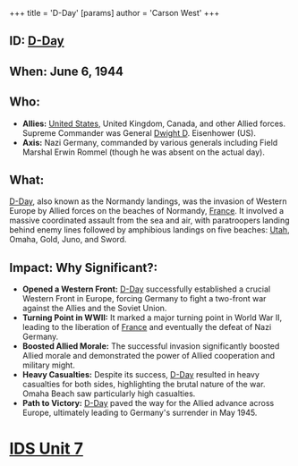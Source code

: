+++
 title = 'D-Day'
[params]
	author = 'Carson West'
+++
## ID: [D-Day](./../d-day/)

## When: June 6, 1944

## Who:
*   **Allies:** [United States](./../united-states/), United Kingdom, Canada, and other Allied forces. Supreme Commander was General [Dwight D](./../dwight-d/). Eisenhower (US).
*   **Axis:** Nazi Germany, commanded by various generals including Field Marshal Erwin Rommel (though he was absent on the actual day).

## What:
[D-Day](./../d-day/), also known as the Normandy landings, was the invasion of Western Europe by Allied forces on the beaches of Normandy, [France](./../france/).  It involved a massive coordinated assault from the sea and air, with paratroopers landing behind enemy lines followed by amphibious landings on five beaches: [Utah](./../utah/), Omaha, Gold, Juno, and Sword.

## Impact: Why Significant?:
*   **Opened a Western Front:** [D-Day](./../d-day/) successfully established a crucial Western Front in Europe, forcing Germany to fight a two-front war against the Allies and the Soviet Union.
*   **Turning Point in WWII:** It marked a major turning point in World War II, leading to the liberation of [France](./../france/) and eventually the defeat of Nazi Germany.
*   **Boosted Allied Morale:**  The successful invasion significantly boosted Allied morale and demonstrated the power of Allied cooperation and military might.
*   **Heavy Casualties:** Despite its success, [D-Day](./../d-day/) resulted in heavy casualties for both sides, highlighting the brutal nature of the war. Omaha Beach saw particularly high casualties.
*   **Path to Victory:** [D-Day](./../d-day/) paved the way for the Allied advance across Europe, ultimately leading to Germany's surrender in May 1945.

# [IDS Unit 7](./../ids-unit-7/)
